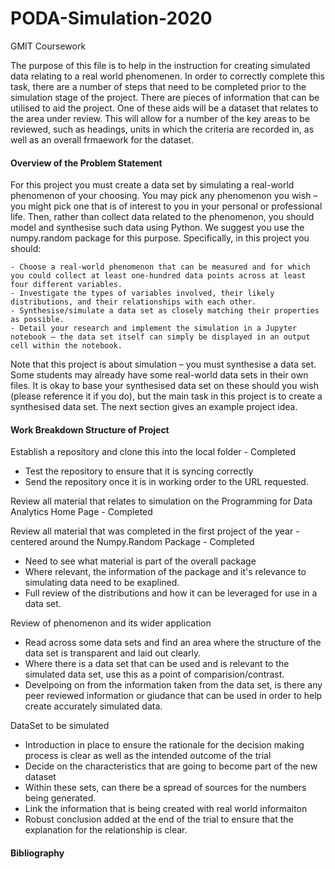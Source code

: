 # PODA-Simulation-2020
GMIT Coursework

The purpose of this file is to help in the instruction for creating simulated data relating to a real world phenomenen. In order to correctly complete this task, there are a number of steps that need to be completed prior to the simulation stage of the project.
There are pieces of information that can be utilised to aid the project. One of these aids will be a dataset that relates to the area under review. This will allow for a number of the key areas to be reviewed, such as headings, units in which the criteria are recorded in, as well as an overall frmaework for the dataset.

#### Overview of the Problem Statement
For this project you must create a data set by simulating a real-world phenomenon of your choosing. You may pick any phenomenon you wish – you might pick one that is of interest to you in your personal or professional life. Then, rather than collect data
related to the phenomenon, you should model and synthesise such data using Python. We suggest you use the numpy.random package for this purpose. Specifically, in this project you should:

    - Choose a real-world phenomenon that can be measured and for which you could collect at least one-hundred data points across at least four different variables.
    - Investigate the types of variables involved, their likely distributions, and their relationships with each other.
    - Synthesise/simulate a data set as closely matching their properties as possible.
    - Detail your research and implement the simulation in a Jupyter notebook – the data set itself can simply be displayed in an output cell within the notebook.

Note that this project is about simulation – you must synthesise a data set. Some students may already have some real-world data sets in their own files. It is okay to base your synthesised data set on these should you wish (please reference it if you do),
but the main task in this project is to create a synthesised data set. The next section gives an example project idea.


#### Work Breakdown Structure of Project

Establish a repository and clone this into the local folder - Completed  
- Test the repository to ensure that it is syncing correctly
- Send the repository once it is in working order to the URL requested. 

Review all material that relates to simulation on the Programming for Data Analytics Home Page  - Completed

Review all material that was completed in the first project of the year - centered around the Numpy.Random Package - Completed  
- Need to see what material is part of the overall package
- Where relevant, the information of the package and it's relevance to simulating data need to be exaplined. 
- Full review of the distributions and how it can be leveraged for use in a data set. 

Review of phenomenon and its wider application  
- Read across some data sets and find an area where the structure of the data set is transparent and laid out clearly. 
- Where there is a data set that can be used and is relevant to the simulated data set, use this as a point of comparision/contrast.
- Develpoing on from the information taken from the data set, is there any peer reviewed information or giudance that can be used in order to help create accurately simulated data. 

DataSet to be simulated  
- Introduction in place to ensure the rationale for the decision making process is clear as well as the intended outcome of the trial
- Decide on the characteristics that are going to become part of the new dataset
- Within these sets, can there be a spread of sources for the numbers being generated. 
- Link the information that is being created with real world informaiton
- Robust conclusion added at the end of the trial to ensure that the explanation for the relationship is clear.  

#### Bibliography

